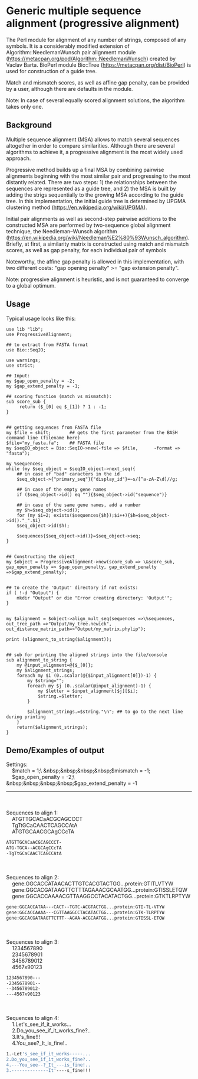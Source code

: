 
# Generic multiple sequence alignment (progressive alignment)

The Perl module for alignment of any number of strings, composed of any symbols.
It is a considerably modified extension of Algorithm::NeedlemanWunsch pair alignment
 module (https://metacpan.org/pod/Algorithm::NeedlemanWunsch) created by Vaclav Barta.
BioPerl module Bio::Tree (https://metacpan.org/dist/BioPerl) is used for construction of a guide tree.

Match and mismatch scores, as well as affine gap penalty, can be provided by a user,
although there are defaults in the module.

Note: In case of several equally scored alignment solutions, the algorithm takes only one.



## Background

Multiple sequence alignment (MSA) allows to match several sequences altogether in order to compare similarities.
 Although there are several algorithms to achieve it, a progressive alignment is the most widely used approach.

Progressive method builds up a final MSA by combining pairwise alignments
beginning with the most similar pair and progressing to the most distantly related.
There are two steps: 1) the relationships between the sequences are represented as a guide tree, and 
2) the MSA is built by adding the strigs sequentially to the growing MSA according
 to the guide tree. In this implementation, the initial guide tree is determined by UPGMA clustering method (https://en.wikipedia.org/wiki/UPGMA).

Initial pair alignments as well as second-step pairwise additions to the constructed
MSA are performed by two-sequence global alignment technique, the Needleman–Wunsch algorithm
(https://en.wikipedia.org/wiki/Needleman%E2%80%93Wunsch_algorithm). Briefly, at first,
 a similarity matrix is constructed using match and mismatch scores, as well as gap penalty, 
 for each individual pair of symbols 

 Noteworthy, the affine gap penalty is allowed in this implementation, 
 with two different costs: "gap opening penalty" >= "gap extension penalty".

Note: progressive alignment is heuristic, and is not guaranteed to converge to a global optimum.
## Usage
Typical usage looks like this:


```
use lib "lib";
use ProgressiveAlignment;

## to extract from FASTA format
use Bio::SeqIO;

use warnings;
use strict;

## Input:
my $gap_open_penalty = -2;
my $gap_extend_penalty = -1;

## scoring function (match vs mismatch):
sub score_sub {
     return ($_[0] eq $_[1]) ? 1 : -1;
}


## getting sequences from FASTA file
my $file = shift; 		## gets the first parameter from the BASH command line (filename here)
$file="my_fasta.fa"; 	## FASTA file
my $seqIO_object = Bio::SeqIO->new(-file => $file,      -format => "fasta");

my %sequences;
while (my $seq_object = $seqIO_object->next_seq){
	## in case of "bad" caracters in the id
	$seq_object->{"primary_seq"}{"display_id"}=~s/[^a-zA-Z\d]//g;

	## in case of the empty gene names
	if ($seq_object->id() eq ""){$seq_object->id("sequence")}

	## in case of the same gene names, add a number
	my $h=$seq_object->id();
	for (my $i=2; exists($sequences{$h});$i++){$h=$seq_object->id()."_".$i}
	$seq_object->id($h);
	
	$sequences{$seq_object->id()}=$seq_object->seq;
}


## Constructing the object
my $object = ProgressiveAlignment->new(score_sub => \&score_sub, gap_open_penalty => $gap_open_penalty, gap_extend_penalty =>$gap_extend_penalty);


## to create the 'Output' directory if not exists:
if ( !-d "Output") {
	mkdir "Output" or die "Error creating directory: 'Output'";
}


my $alignment = $object->align_mult_seq(sequences =>\%sequences, out_tree_path =>"Output/my_tree.newick", out_distance_matrix_path=>"Output/my_matrix.phylip");

print (alignment_to_string($alignment));


## sub for printing the aligned strings into the file/console
sub alignment_to_string {
	my @input_alignment=@{$_[0]};
	my $alignment_strings;
	foreach my $i (0..scalar(@{$input_alignment[0]})-1) {
		my $string="";
		foreach my $j (0..scalar(@input_alignment)-1) {
			my $letter = $input_alignment[$j][$i];
			$string.=$letter;
		}
		
		$alignment_strings.=$string."\n"; ## to go to the next line during printing
	}
	return($alignment_strings);
}
```

## Demo/Examples of output


Settings:\
&nbsp;&nbsp;&nbsp;&nbsp;$match = 1;\
&nbsp;&nbsp;&nbsp;&nbsp;$mismatch = -1;\
&nbsp;&nbsp;&nbsp;&nbsp;$gap_open_penalty = -2;\
&nbsp;&nbsp;&nbsp;&nbsp;$gap_extend_penalty = -1

---

&nbsp;\
&nbsp;\
Sequences to align 1:\
&nbsp;&nbsp;&nbsp;&nbsp;ATGTTGCACaACGCAGCCCT\
&nbsp;&nbsp;&nbsp;&nbsp;TgTtGCaCAACTCAGCCAtA\
&nbsp;&nbsp;&nbsp;&nbsp;ATGTGCAACGCAgCCcTA
```bash
ATGTTGCACaACGCAGCCCT-
ATG-TGCA--ACGCAgCCcTA
-TgTtGCaCAACTCAGCCAtA
```

&nbsp;\
&nbsp;\
Sequences to align 2:\
&nbsp;&nbsp;&nbsp;&nbsp;gene:GGCACCATAACACTTGTCACGTACTGG...protein:GTITLVTYW\
&nbsp;&nbsp;&nbsp;&nbsp;gene:GGCACGATAAGTTCTTTAGAAACGCAATGG...protein:GTISSLETQW\
&nbsp;&nbsp;&nbsp;&nbsp;gene:GGCACCAAAACGTTAAGGCCTACATACTGG...protein:GTKTLRPTYW
```bash
gene:GGCACCATAA---CACT--TGTC-ACGTACTGG...protein:GTI-TL-VTYW
gene:GGCACCAAAA---CGTTAAGGCCTACATACTGG...protein:GTK-TLRPTYW
gene:GGCACGATAAGTTCTTT--AGAA-ACGCAATGG...protein:GTISSL-ETQW
```

&nbsp;\
&nbsp;\
Sequences to align 3:\
&nbsp;&nbsp;&nbsp;&nbsp;1234567890\
&nbsp;&nbsp;&nbsp;&nbsp;2345678901\
&nbsp;&nbsp;&nbsp;&nbsp;3456789012\
&nbsp;&nbsp;&nbsp;&nbsp;4567x90123
```bash
1234567890---
-2345678901--
--3456789012-
---4567x90123
```

&nbsp;\
&nbsp;\
Sequences to align 4:\
&nbsp;&nbsp;&nbsp;&nbsp;1.Let's_see_if_it_works...\
&nbsp;&nbsp;&nbsp;&nbsp;2.Do_you_see_if_it_works_fine?..\
&nbsp;&nbsp;&nbsp;&nbsp;3.It's_fine!!!\
&nbsp;&nbsp;&nbsp;&nbsp;4.You_see?_It_is_fine!..
```bash
1.-Let's_see_if_it_works-----...
2.Do_you_see_if_it_works_fine?..
4.---You_see--?_It_---is_fine!..
3.--------------It'----s_fine!!!
```



